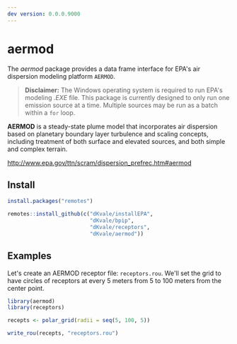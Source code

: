```yaml
---  
dev version: 0.0.0.9000  
---  
```



# aermod


The _aermod_ package provides a data frame interface for EPA's air dispersion modeling platform `AERMOD`. 

> __Disclaimer:__ The Windows operating system is required to run EPA's modeling _.EXE_ file. This package is currently designed to only run one emission source at a time. Multiple sources may be run as a batch within a `for` loop.


**AERMOD** is a steady-state plume model that incorporates air dispersion based on planetary boundary layer turbulence and scaling concepts, including treatment of both surface and elevated sources, and both simple and complex terrain.  

http://www.epa.gov/ttn/scram/dispersion_prefrec.htm#aermod


## Install 

```r
install.packages("remotes")

remotes::install_github(c("dKvale/installEPA", 
                          "dKvale/bpip", 
                          "dKvale/receptors",
                          "dKvale/aermod"))
```

## Examples

Let's create an AERMOD receptor file: `receptors.rou`. We'll set the grid to have circles of receptors at every 5 meters from 5 to 100 meters from the center point.

```r
library(aermod)
library(receptors)

recepts <- polar_grid(radii = seq(5, 100, 5))

write_rou(recepts, "receptors.rou")
```
